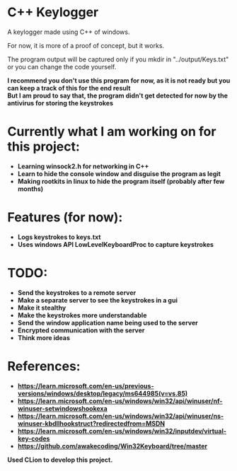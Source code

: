 # C++ Keylogger
A keylogger made using C++ of windows.

For now, it is more of a proof of concept, but it works.

The program output will be captured only if you mkdir in "../output/Keys.txt"
or you can change the code yourself.

<b>I recommend you don't use this program for now, as it is not ready but you can keep a track of this for the end result</br>
<b>But I am proud to say that, the program didn't get detected for now by the antivirus for storing the keystrokes</b>

# Currently what I am working on for this project:
- Learning winsock2.h for networking in C++
- Learn to hide the console window and disguise the program as legit
- Making rootkits in linux to hide the program itself (probably after few months)

# Features (for now):
- Logs keystrokes to keys.txt
- Uses windows API LowLevelKeyboardProc to capture keystrokes

# TODO:
- Send the keystrokes to a remote server
- Make a separate server to see the keystrokes in a gui
- Make it stealthy
- Make the keystrokes more understandable
- Send the window application name being used to the server
- Encrypted communication with the server
- Think more ideas

# References:
- https://learn.microsoft.com/en-us/previous-versions/windows/desktop/legacy/ms644985(v=vs.85)
- https://learn.microsoft.com/en-us/windows/win32/api/winuser/nf-winuser-setwindowshookexa
- https://learn.microsoft.com/en-us/windows/win32/api/winuser/ns-winuser-kbdllhookstruct?redirectedfrom=MSDN
- https://learn.microsoft.com/en-us/windows/win32/inputdev/virtual-key-codes
- https://github.com/awakecoding/Win32Keyboard/tree/master

Used CLion to develop this project.
